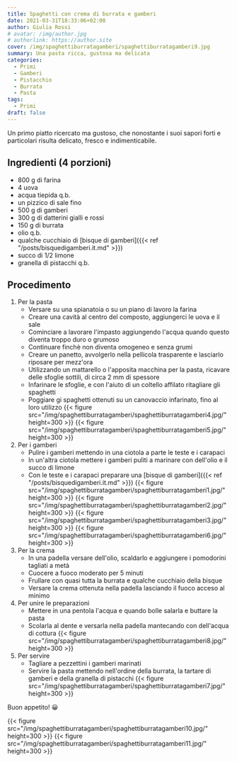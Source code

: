 ```yaml
---
title: Spaghetti con crema di burrata e gamberi
date: 2021-03-31T18:33:06+02:00
author: Giulia Rossi
# avatar: /img/author.jpg
# authorlink: https://author.site
cover: /img/spaghettiburratagamberi/spaghettiburratagamberi9.jpg
summary: Una pasta ricca, gustosa ma delicata
categories:
  - Primi
  - Gamberi
  - Pistacchio
  - Burrata
  - Pasta
tags:
  - Primi
draft: false
---
```

Un primo piatto ricercato ma gustoso, che nonostante i suoi sapori forti e particolari risulta delicato, fresco e indimenticabile.

## Ingredienti (4 porzioni)

* 800 g di farina
* 4 uova
* acqua tiepida q.b.
* un pizzico di sale fino
* 500 g di gamberi
* 300 g di datterini gialli e rossi
* 150 g di burrata
* olio q.b.
* qualche cucchiaio di [bisque di gamberi]({{< ref "/posts/bisquedigamberi.it.md" >}})
* succo di 1/2 limone
* granella di pistacchi q.b.

## Procedimento

1. Per la pasta
    * Versare su una spianatoia o su un piano di lavoro la farina
    * Creare una cavità al centro del composto, aggiungerci le uova e il sale
    * Cominciare a lavorare l'impasto aggiungendo l'acqua quando questo diventa troppo duro o grumoso
    * Continuare finchè non diventa omogeneo e senza grumi
    * Creare un panetto, avvolgerlo nella pellicola trasparente e lasciarlo riposare per mezz'ora
    * Utilizzando un mattarello o l'apposita macchina per la pasta, ricavare delle sfoglie sottili, di circa 2 mm di spessore
    * Infarinare le sfoglie, e con l'aiuto di un coltello affilato ritagliare gli spaghetti
    * Poggiare gi spaghetti ottenuti su un canovaccio infarinato, fino al loro utilizzo
   {{< figure src="/img/spaghettiburratagamberi/spaghettiburratagamberi4.jpg/" height=300  >}}
   {{< figure src="/img/spaghettiburratagamberi/spaghettiburratagamberi5.jpg/" height=300  >}}
2. Per i gamberi
    * Pulire i gamberi mettendo in una ciotola a parte le teste e i carapaci
    * In un'altra ciotola mettere i gamberi puliti a marinare con dell'olio e il succo di limone
    * Con le teste e i carapaci preparare una [bisque di gamberi]({{< ref "/posts/bisquedigamberi.it.md" >}})
    {{< figure src="/img/spaghettiburratagamberi/spaghettiburratagamberi1.jpg/" height=300  >}}
    {{< figure src="/img/spaghettiburratagamberi/spaghettiburratagamberi2.jpg/" height=300  >}}
    {{< figure src="/img/spaghettiburratagamberi/spaghettiburratagamberi3.jpg/" height=300  >}}
    {{< figure src="/img/spaghettiburratagamberi/spaghettiburratagamberi6.jpg/" height=300  >}}
3. Per la crema
     * In una padella versare dell'olio, scaldarlo e aggiungere i pomodorini tagliati a metà
    * Cuocere a fuoco moderato per 5 minuti
    * Frullare con quasi tutta la burrata e qualche cucchiaio della bisque
    * Versare la crema ottenuta nella padella lasciando il fuoco acceso al minimo
4. Per unire le preparazioni
    * Mettere in una pentola l'acqua e quando bolle salarla e buttare la pasta
    * Scolarla al dente e versarla nella padella mantecando con dell'acqua di cottura
    {{< figure src="/img/spaghettiburratagamberi/spaghettiburratagamberi8.jpg/" height=300  >}}
 5. Per servire
    * Tagliare a pezzettini i gamberi marinati
    * Servire la pasta mettendo nell'ordine della burrata, la tartare di gamberi e della granella di pistacchi
    {{< figure src="/img/spaghettiburratagamberi/spaghettiburratagamberi7.jpg/" height=300  >}}

Buon appetito! 😀

 {{< figure src="/img/spaghettiburratagamberi/spaghettiburratagamberi10.jpg/" height=300  >}}
 {{< figure src="/img/spaghettiburratagamberi/spaghettiburratagamberi11.jpg/" height=300  >}}